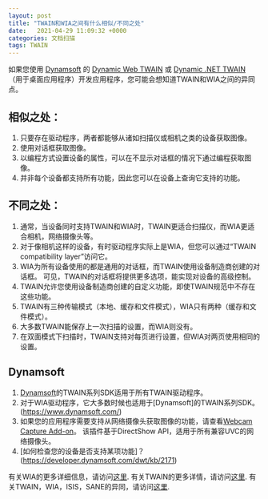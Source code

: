 ```yaml
---
layout: post
title: "TWAIN和WIA之间有什么相似/不同之处"
date:   2021-04-29 11:09:32 +0000
categories: 文档扫描
tags: TWAIN
---
```


如果您使用 [Dynamsoft](https://www.dynamsoft.com/) 的 [Dynamic Web TWAIN](https://www.dynamsoft.com/Products/WebTWAIN_Overview.aspx) 或 [Dynamic .NET TWAIN](https://www.dynamsoft.com/Products/.Net-TWAIN-Scanner.aspx) （用于桌面应用程序）开发应用程序，您可能会想知道TWAIN和WIA之间的异同点。

## 相似之处：
1. 只要存在驱动程序，两者都能够从诸如扫描仪或相机之类的设备获取图像。
2. 使用对话框获取图像。
3. 以编程方式设置设备的属性，可以在不显示对话框的情况下通过编程获取图像。
4. 并非每个设备都支持所有功能，因此您可以在设备上查询它支持的功能。

## 不同之处：
1. 通常，当设备同时支持TWAIN和WIA时，TWAIN更适合扫描仪，而WIA更适合相机，网络摄像头等。
2. 对于像相机这样的设备，有时驱动程序实际上是WIA，但您可以通过“TWAIN compatibility layer”访问它。
3. WIA为所有设备使用的都是通用的对话框，而TWAIN使用设备制造商创建的对话框。 可见，TWAIN的对话框将提供更多选项，能实现对设备的高级控制。
4. TWAIN允许您使用设备制造商创建的自定义功能，即使TWAIN规范中不存在这些功能。
5. TWAIN有三种传输模式（本地、缓存和文件模式），WIA只有两种（缓存和文件模式）。
6. 大多数TWAIN能保存上一次扫描的设置，而WIA则没有。
7. 在双面模式下扫描时，TWAIN支持对每页进行设置，但WIA对两页使用相同的设置。


## Dynamsoft
1. [Dynamsoft](https://www.dynamsoft.com/)的TWAIN系列SDK适用于所有TWAIN驱动程序。
2. 对于WIA驱动程序，它大多数时候也适用于[Dynamsoft]的TWAIN系列SDK。(https://www.dynamsoft.com/)
3. 如果您的应用程序需要支持从网络摄像头获取图像的功能，请查看[Webcam Capture Add-on](https://www.dynamsoft.com/Products/webcam-sdk-features.aspx)。 该插件基于DirectShow API，适用于所有兼容UVC的网络摄像头。
4. [如何检查您的设备是否支持某项功能]？(https://developer.dynamsoft.com/dwt/kb/2171)


有关WIA的更多详细信息，请访问[这里](https://en.wikipedia.org/wiki/Windows_Image_Acquisition).
有关TWAIN的更多详情，请访问[这里](http://www.twain.org/).
有关TWAIN，WIA，ISIS，SANE的异同，请访问[这里](https://www.dynamsoft.com/blog/insights/document-scanning-twain-wia-isis-sane/).

